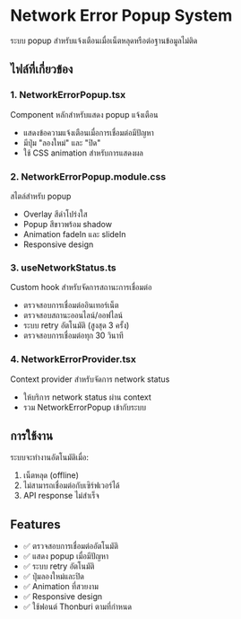 # Network Error Popup System

ระบบ popup สำหรับแจ้งเตือนเมื่อเน็ตหลุดหรือต่อฐานข้อมูลไม่ติด

## ไฟล์ที่เกี่ยวข้อง

### 1. NetworkErrorPopup.tsx
Component หลักสำหรับแสดง popup แจ้งเตือน
- แสดงข้อความแจ้งเตือนเมื่อการเชื่อมต่อมีปัญหา
- มีปุ่ม "ลองใหม่" และ "ปิด"
- ใช้ CSS animation สำหรับการแสดงผล

### 2. NetworkErrorPopup.module.css
สไตล์สำหรับ popup
- Overlay สีดำโปร่งใส
- Popup สีขาวพร้อม shadow
- Animation fadeIn และ slideIn
- Responsive design

### 3. useNetworkStatus.ts
Custom hook สำหรับจัดการสถานะการเชื่อมต่อ
- ตรวจสอบการเชื่อมต่ออินเทอร์เน็ต
- ตรวจสอบสถานะออนไลน์/ออฟไลน์
- ระบบ retry อัตโนมัติ (สูงสุด 3 ครั้ง)
- ตรวจสอบการเชื่อมต่อทุก 30 วินาที

### 4. NetworkErrorProvider.tsx
Context provider สำหรับจัดการ network status
- ให้บริการ network status ผ่าน context
- รวม NetworkErrorPopup เข้ากับระบบ

## การใช้งาน

ระบบจะทำงานอัตโนมัติเมื่อ:
1. เน็ตหลุด (offline)
2. ไม่สามารถเชื่อมต่อกับเซิร์ฟเวอร์ได้
3. API response ไม่สำเร็จ

## Features

- ✅ ตรวจสอบการเชื่อมต่ออัตโนมัติ
- ✅ แสดง popup เมื่อมีปัญหา
- ✅ ระบบ retry อัตโนมัติ
- ✅ ปุ่มลองใหม่และปิด
- ✅ Animation ที่สวยงาม
- ✅ Responsive design
- ✅ ใช้ฟอนต์ Thonburi ตามที่กำหนด

